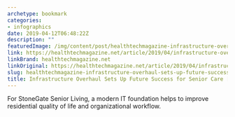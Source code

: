 ```yaml
---
archetype: bookmark
categories:
- infographics
date: 2019-04-12T06:48:22Z
description: ""
featuredImage: /img/content/post/healthtechmagazine-infrastructure-overhaul-sets-up-future-success-for-senior-care-infographic.jpg
link: https://healthtechmagazine.net/article/2019/04/infrastructure-overhaul-sets-future-success-senior-care-infographic
linkBrand: healthtechmagazine.net
linkOriginal: https://healthtechmagazine.net/article/2019/04/infrastructure-overhaul-sets-future-success-senior-care-infographic
slug: healthtechmagazine-infrastructure-overhaul-sets-up-future-success-for-senior-care-infographic
title: Infrastructure Overhaul Sets Up Future Success for Senior Care [#Infographic]
---
```

For StoneGate Senior Living, a modern IT foundation helps to improve residential quality of life and organizational workflow.
